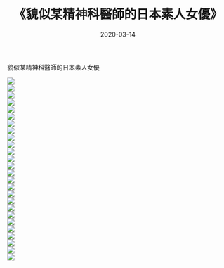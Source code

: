 ﻿---
layout: post
title:  《貌似某精神科醫師的日本素人女優》
date:   2020-03-14
img: http://imgx.orgx.ga/漏D/2020/貌似某精神科醫師的日本素人女優/000.jpg
categories: [美女, 清纯, 唯美]
---

貌似某精神科醫師的日本素人女優

  ![](http://imgx.orgx.ga/漏D/2020/貌似某精神科醫師的日本素人女優/001.jpg) <br> ![](http://imgx.orgx.ga/漏D/2020/貌似某精神科醫師的日本素人女優/002.jpg) <br> ![](http://imgx.orgx.ga/漏D/2020/貌似某精神科醫師的日本素人女優/003.jpg) <br> ![](http://imgx.orgx.ga/漏D/2020/貌似某精神科醫師的日本素人女優/004.jpg) <br> ![](http://imgx.orgx.ga/漏D/2020/貌似某精神科醫師的日本素人女優/005.jpg) <br> ![](http://imgx.orgx.ga/漏D/2020/貌似某精神科醫師的日本素人女優/006.jpg) <br> ![](http://imgx.orgx.ga/漏D/2020/貌似某精神科醫師的日本素人女優/007.jpg) <br> ![](http://imgx.orgx.ga/漏D/2020/貌似某精神科醫師的日本素人女優/008.jpg) <br> ![](http://imgx.orgx.ga/漏D/2020/貌似某精神科醫師的日本素人女優/009.jpg) <br> ![](http://imgx.orgx.ga/漏D/2020/貌似某精神科醫師的日本素人女優/010.jpg) <br> ![](http://imgx.orgx.ga/漏D/2020/貌似某精神科醫師的日本素人女優/011.jpg) <br> ![](http://imgx.orgx.ga/漏D/2020/貌似某精神科醫師的日本素人女優/012.jpg) <br> ![](http://imgx.orgx.ga/漏D/2020/貌似某精神科醫師的日本素人女優/013.jpg) <br> ![](http://imgx.orgx.ga/漏D/2020/貌似某精神科醫師的日本素人女優/014.jpg) <br> ![](http://imgx.orgx.ga/漏D/2020/貌似某精神科醫師的日本素人女優/015.jpg) <br> ![](http://imgx.orgx.ga/漏D/2020/貌似某精神科醫師的日本素人女優/016.jpg) <br> ![](http://imgx.orgx.ga/漏D/2020/貌似某精神科醫師的日本素人女優/017.jpg) <br> ![](http://imgx.orgx.ga/漏D/2020/貌似某精神科醫師的日本素人女優/018.jpg) <br> ![](http://imgx.orgx.ga/漏D/2020/貌似某精神科醫師的日本素人女優/019.jpg) <br> ![](http://imgx.orgx.ga/漏D/2020/貌似某精神科醫師的日本素人女優/020.jpg) <br> ![](http://imgx.orgx.ga/漏D/2020/貌似某精神科醫師的日本素人女優/021.jpg) <br> ![](http://imgx.orgx.ga/漏D/2020/貌似某精神科醫師的日本素人女優/022.jpg) <br> ![](http://imgx.orgx.ga/漏D/2020/貌似某精神科醫師的日本素人女優/023.jpg) <br> ![](http://imgx.orgx.ga/漏D/2020/貌似某精神科醫師的日本素人女優/024.jpg) <br> ![](http://imgx.orgx.ga/漏D/2020/貌似某精神科醫師的日本素人女優/025.jpg) <br> ![](http://imgx.orgx.ga/漏D/2020/貌似某精神科醫師的日本素人女優/026.jpg) <br>